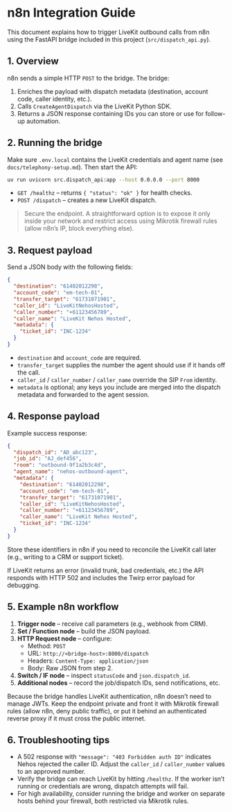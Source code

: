 # n8n Integration Guide

This document explains how to trigger LiveKit outbound calls from n8n using the FastAPI bridge included in this project (`src/dispatch_api.py`).

## 1. Overview

n8n sends a simple HTTP `POST` to the bridge. The bridge:

1. Enriches the payload with dispatch metadata (destination, account code, caller identity, etc.).
2. Calls `CreateAgentDispatch` via the LiveKit Python SDK.
3. Returns a JSON response containing IDs you can store or use for follow-up automation.

## 2. Running the bridge

Make sure `.env.local` contains the LiveKit credentials and agent name (see `docs/telephony-setup.md`). Then start the API:

```bash
uv run uvicorn src.dispatch_api:app --host 0.0.0.0 --port 8000
```

- `GET /healthz` – returns `{ "status": "ok" }` for health checks.
- `POST /dispatch` – creates a new LiveKit dispatch.

> Secure the endpoint. A straightforward option is to expose it only inside your network and restrict access using Mikrotik firewall rules (allow n8n’s IP, block everything else).

## 3. Request payload

Send a JSON body with the following fields:

```json
{
  "destination": "61402012298",
  "account_code": "em-tech-01",
  "transfer_target": "61731071901",
  "caller_id": "LiveKitNehosHosted",
  "caller_number": "+61123456789",
  "caller_name": "LiveKit Nehos Hosted",
  "metadata": {
    "ticket_id": "INC-1234"
  }
}
```

- `destination` and `account_code` are required.
- `transfer_target` supplies the number the agent should use if it hands off the call.
- `caller_id` / `caller_number` / `caller_name` override the SIP `From` identity.
- `metadata` is optional; any keys you include are merged into the dispatch metadata and forwarded to the agent session.

## 4. Response payload

Example success response:

```json
{
  "dispatch_id": "AD_abc123",
  "job_id": "AJ_def456",
  "room": "outbound-9f1a2b3c4d",
  "agent_name": "nehos-outbound-agent",
  "metadata": {
    "destination": "61402012298",
    "account_code": "em-tech-01",
    "transfer_target": "61731071901",
    "caller_id": "LiveKitNehosHosted",
    "caller_number": "+61123456789",
    "caller_name": "LiveKit Nehos Hosted",
    "ticket_id": "INC-1234"
  }
}
```

Store these identifiers in n8n if you need to reconcile the LiveKit call later (e.g., writing to a CRM or support ticket).

If LiveKit returns an error (invalid trunk, bad credentials, etc.) the API responds with HTTP 502 and includes the Twirp error payload for debugging.

## 5. Example n8n workflow

1. **Trigger node** – receive call parameters (e.g., webhook from CRM).
2. **Set / Function node** – build the JSON payload.
3. **HTTP Request node** – configure:
   - Method: `POST`
   - URL: `http://<bridge-host>:8000/dispatch`
   - Headers: `Content-Type: application/json`
   - Body: Raw JSON from step 2.
4. **Switch / IF node** – inspect `statusCode` and `json.dispatch_id`.
5. **Additional nodes** – record the job/dispatch IDs, send notifications, etc.

Because the bridge handles LiveKit authentication, n8n doesn’t need to manage JWTs. Keep the endpoint private and front it with Mikrotik firewall rules (allow n8n, deny public traffic), or put it behind an authenticated reverse proxy if it must cross the public internet.

## 6. Troubleshooting tips

- A 502 response with `"message": "403 Forbidden auth ID"` indicates Nehos rejected the caller ID. Adjust the `caller_id` / `caller_number` values to an approved number.
- Verify the bridge can reach LiveKit by hitting `/healthz`. If the worker isn’t running or credentials are wrong, dispatch attempts will fail.
- For high availability, consider running the bridge and worker on separate hosts behind your firewall, both restricted via Mikrotik rules.
